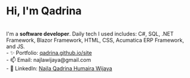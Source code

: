 <h1>Hi, I'm Qadrina</h1>
<br/>
I'm a <b>software developer</b>. Daily tech I used includes: C#, SQL, .NET Framework, Blazor Framework, HTML, CSS, Acumatica ERP Framework, and JS.
<br />
- ✨ Portfolio: <a href="http://qadrina.github.io/site">qadrina.github.io/site</a><br/>
- 📫 Email: najlawijaya@gmail.com <br/>
- 👋 LinkedIn: <a href="https://www.linkedin.com/in/najlaqadrina/">Najla Qadrina Humaira Wijaya</a><br/>

<!---
qadrina/qadrina is a ✨ special ✨ repository because its `README.md` (this file) appears on your GitHub profile.
You can click the Preview link to take a look at your changes.
--->
